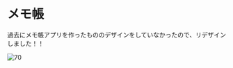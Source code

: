 # メモ帳

過去にメモ帳アプリを作ったもののデザインをしていなかったので、リデザインしました！！

![70](https://user-images.githubusercontent.com/28350464/55633929-5456ee80-57f8-11e9-8f63-518030220ae6.gif)

